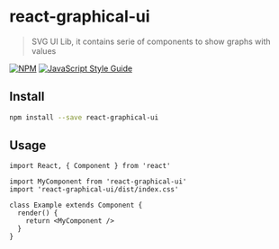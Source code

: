 # react-graphical-ui

> SVG UI Lib, it contains serie of components to show graphs with values

[![NPM](https://img.shields.io/npm/v/react-graphical-ui.svg)](https://www.npmjs.com/package/react-graphical-ui) [![JavaScript Style Guide](https://img.shields.io/badge/code_style-standard-brightgreen.svg)](https://standardjs.com)

## Install

```bash
npm install --save react-graphical-ui
```

## Usage

```tsx
import React, { Component } from 'react'

import MyComponent from 'react-graphical-ui'
import 'react-graphical-ui/dist/index.css'

class Example extends Component {
  render() {
    return <MyComponent />
  }
}
```
